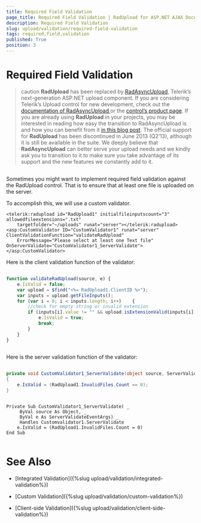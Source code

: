 ```yaml
---
title: Required Field Validation
page_title: Required Field Validation | RadUpload for ASP.NET AJAX Documentation
description: Required Field Validation
slug: upload/validation/required-field-validation
tags: required,field,validation
published: True
position: 3
---
```


# Required Field Validation



>caution  **RadUpload** has been replaced by [RadAsyncUpload](https://demos.telerik.com/aspnet-ajax/asyncupload/examples/overview/defaultcs.aspx), Telerik’s next-generation ASP.NET upload component. If you are considering Telerik’s Upload control for new development, check out the [documentation of RadAsyncUpload ](https://www.telerik.com/help/aspnet-ajax/asyncupload-overview.html) or the [control’s product page](https://www.telerik.com/products/aspnet-ajax/asyncupload.aspx). If you are already using **RadUpload** in your projects, you may be interested in reading how easy the transition to RadAsyncUpload is and how you can benefit from it [in this blog post](https://blogs.telerik.com/blogs/12-12-05/the-case-of-telerik-s-new-old-asp.net-ajax-upload-control-radasyncupload). The official support for **RadUpload** has been discontinued in June 2013 (Q2’13), although it is still be available in the suite. We deeply believe that **RadAsyncUpload** can better serve your upload needs and we kindly ask you to transition to it to make sure you take advantage of its support and the new features we constantly add to it.
>


## 

Sometimes you might want to implement required field validation against the RadUpload control. That is to ensure that at least one file is uploaded on the server.

To accomplish this, we will use a custom validator.

````ASPNET
<telerik:radupload id="RadUpload1" initialfileinputscount="3" allowedfileextensions=".txt"
    targetfolder="~/uploads" runat="server"></telerik:radupload>
<asp:CustomValidator ID="CustomValidator1" runat="server" ClientValidationFunction="validateRadUpload"
    ErrorMessage="Please select at least one Text file" OnServerValidate="CustomValidator1_ServerValidate"></asp:CustomValidator>
````



Here is the client validation function of the validator:

````JavaScript
	
function validateRadUpload(source, e) { 
    e.IsValid = false;      
    var upload = $find("<%= RadUpload1.ClientID %>");   
    var inputs = upload.getFileInputs();   
    for (var i = 0; i < inputs.length; i++)    {
        //check for empty string or invalid extension     
        if (inputs[i].value != "" && upload.isExtensionValid(inputs[i].value)) {
            e.IsValid = true;
            break;
        }
    }
}  
				
````



Here is the server validation function of the validator:





````C#
	
private void CustomValidator1_ServerValidate(object source, ServerValidateEventArgs e)
{
    е.IsValid = (RadUpload1.InvalidFiles.Count == 0);
} 		

````
````VB.NET
	     
Private Sub CustomValidator1_ServerValidate( _
     ByVal source As Object, _
     ByVal e As ServerValidateEventArgs) _
     Handles Customvalidator1.ServerValidate
    е.IsValid = (RadUpload1.InvalidFiles.Count = 0)
End Sub
		
````


# See Also

 * [Integrated Validation]({%slug upload/validation/integrated-validation%})

 * [Custom Validation]({%slug upload/validation/custom-validation%})

 * [Client-side Validation]({%slug upload/validation/client-side-validation%})
